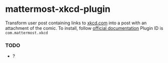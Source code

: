 # mattermost-xkcd-plugin

Transform user post containing links to [xkcd.com](https://xkcd.com) into a post with an attachment of the comic.
To install, follow [official documentation](https://developers.mattermost.com/extend/plugins/server/hello-world/#installing-the-plugin)
Plugin ID is `com.mattermost.xkcd`

### TODO

- ?
